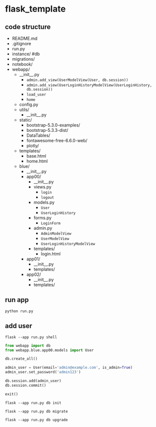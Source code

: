 # flask_template

## code structure

* README.md
* .gitignore
* run.py
* instance/ #db
* migrations/
* notebook/
* webapp/
  * \_\_init\_\_.py
    * `admin.add_view(UserModelView(User, db.session))`
    * `admin.add_view(UserLoginHistoryModelView(UserLoginHistory, db.session))`
    * `load_user`
    * `home`
  * config.py
  * utils/
    * \_\_init\_\_.py
  * static/
    * bootstrap-5.3.0-examples/
    * bootstrap-5.3.3-dist/
    * DataTables/
    * fontawesome-free-6.6.0-web/
    * plotly/
  * templates/
    * base.html
    * home.html
  * blue/
    * \_\_init\_\_.py
    * app00/
      * \_\_init\_\_.py
      * views.py
        * `login`
        * `logout`
      * models.py
        * `User`
        * `UserLoginHistory`
      * forms.py
        * `LoginForm`
      * admin.py
        * `AdminModelView`
        * `UserModelView`
        * `UserLoginHistoryModelView`
      * templates/
        * login.html
    * app01/
      * \_\_init\_\_.py
      * templates/
    * app02/
      * \_\_init\_\_.py
      * templates/

## run app

`python run.py`

## add user

`flask --app run.py shell`

```python
from webapp import db
from webapp.blue.app00.models import User

db.create_all()

admin_user = User(email='admin@example.com', is_admin=True)
admin_user.set_password('admin123')

db.session.add(admin_user)
db.session.commit()

exit()
```

`flask --app run.py db init`

`flask --app run.py db migrate`

`flask --app run.py db upgrade`
